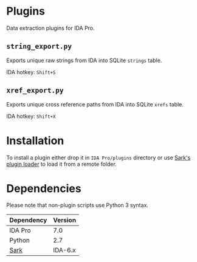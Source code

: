 # Plugins

Data extraction plugins for IDA Pro.

## `string_export.py`

Exports unique raw strings from IDA into SQLite `strings` table.

IDA hotkey: `Shift+S`

## `xref_export.py`

Exports unique cross reference paths from IDA into SQLite `xrefs` table.

IDA hotkey: `Shift+X`

# Installation

To install a plugin either drop it in `IDA Pro/plugins` directory or use [Sark's plugin loader](https://sark.readthedocs.io/en/latest/plugins/installation.html) to load it from a remote folder.

# Dependencies

Please note that non-plugin scripts use Python 3 syntax.

| Dependency | Version |
|---|---|
| IDA Pro | 7.0 |
| Python | 2.7 |
| [Sark](https://github.com/tmr232/Sark) | IDA-6.x |
